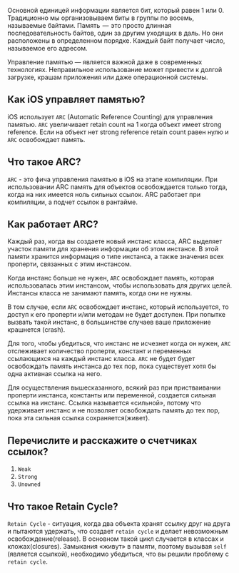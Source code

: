 Основной единицей информации является бит, который равен 1 или 0. Традиционно мы организовываем биты в группы по восемь, называемые байтами. Память  —  это просто длинная последовательность байтов, один за другим уходящих в даль. Но они расположены в определенном порядке. Каждый байт получает число, называемое его адресом.

Управление памятью — является важной даже в современных технологиях. Неправильное использование может привести к долгой загрузке, крашам приложения или даже операционной системы.

## Как iOS управляет памятью?

iOS использует `ARC` (Automatic Reference Counting) для управления памятью. `ARC` увеличивает retain count на 1 когда объект имеет strong reference. Если на объект нет strong reference retain count равен нулю и `ARC` освобождает память.

## Что такое ARC?

`ARC` - это фича управления памятью в iOS на этапе компиляции. При использовании ARC память для объектов освобождается только тогда, когда на них имеется ноль сильных ссылок. ARC работает при компиляции, а подчет ссылок в  рантайме.

## Как работает ARC?

Каждый раз, когда вы создаете новый инстанс класса, ARC выделяет участок памяти для хранения информации об этом инстансе. В этой памяти хранится информация о типе инстанса, а также значения всех проперти, связанных с этим инстансом.

Когда инстанс больше не нужен, `ARC` освобождает память, которая использовалась этим инстансом, чтобы использовать для других целей. Инстансы класса не занимают память, когда они не нужны.

В том случае, если `ARC` освобождает инстанс, который используется, то доступ к его проперти и/или методам не будет доступен.
При попытке вызвать такой инстанс, в большинстве случаев ваше приложение крашнется (crash).

Для того, чтобы убедиться, что инстанс не исчезнет когда он нужен, `ARC` отслеживает количество проперти, констант и переменных ссылающихся на каждый инстанс класса. `ARC` не будет будет освобождать память инстанса до тех пор, пока существует хотя бы одна активная ссылка на него.

Для осуществления вышесказанного, всякий раз при пристваивании проперти инстанса, константы или переменной, создается сильная ссылка на инстанс. Ссылка называется «сильной», потому что удерживает инстанс и не позволяет освобождать память до тех пор, пока эта сильная ссылка сохраняется(живет).

## Перечислите и расскажите о счетчиках ссылок?

1. `Weak`
2. `Strong`
3. `Unowned`


## Что такое Retain Cycle?

`Retain Cycle` - ситуация, когда два объекта хранят ссылку друг на друга и пытаются удержать, что создает `retain cycle` и делает невозможным освобождение(release). В основном такой цикл случается в классах и кложах(closures). Замыкания «живут» в памяти, поэтому вызывая `self` (является ссылкой), необходимо убедиться, что вы решили проблему с `retain cycle`.
